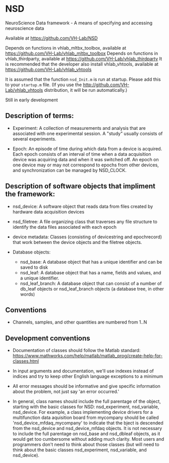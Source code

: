# NSD
NeuroScience Data framework - A means of specifying and accessing neuroscience data

Available at https://github.com/VH-Lab/NSD

Depends on functions in vhlab_mltbx_toolbox, available at https://github.com/VH-Lab/vhlab_mltbx_toolbox
Depends on functions in vhlab_thirdparty, available at https://github.com/VH-Lab/vhlab_thirdparty
It is recommended that the developer also install vhlab_vhtools, available at https://github.com/VH-Lab/vhlab_vhtools

It is assumed that the function `nsd_Init.m` is run at startup. Please add this to your `startup.m` file. (If you use the http://github.com/VH-Lab/vhlab_vhtools distribution, it will be run automatically.)



Still in early development

## Description of terms:

- Experiment: A collection of measurements and analysis that are associated with one experimental session. A "study" usually consists of several experiments.

- Epoch: An episode of time during which data from a device is acquired. Each epoch consists of an interval of time when a data acquisition device was acquiring data and when it was switched off. An epoch on one device may or may not correspond to epochs from other devices, and synchronization can be managed by NSD_CLOCK.

## Description of software objects that impliment the framework:

- nsd_device: A software object that reads data from files created by hardware data acquisition devices

- nsd_filetree: A file organizing class that traverses any file structure to identify the data files associated with each epoch

- device metadata: Classes (consisting of devicestring and epochrecord) that work between the device objects and the filetree objects.

- Database objects:
   - nsd_base: A database object that has a unique identifier and can be saved to disk
   - nsd_leaf: A database object that has a name, fields and values, and a unique identifier.
   - nsd_leaf_branch: A database object that can consist of a number of db_leaf objects or nsd_leaf_branch objects (a database tree, in other words)

## Conventions

- Channels, samples, and other quantities are numbered from 1..N

## Development conventions

- Documentation of classes should follow the Matlab standard: https://www.mathworks.com/help/matlab/matlab_prog/create-help-for-classes.html

- In input arguments and documentation, we'll use indexes instead of indices and try to keep other English language exceptions to a minimum

- All error messages should be informative and give specific information about the problem, not just say 'an error occurred.'

- In general, class names should include the full parentage of the object, starting with the basic classes for NSD: nsd_experiment, nsd_variable, nsd_device. For example, a class implementing device drivers for a multifunction data aquisition board from mycompany should be called 'nsd_device_mfdaq_mycompany' to indicate that the bject is descended from the nsd_device and nsd_device_mfdaq objects. It is not necessary to include the full parentage on nsd_base and nsd_dbleaf objects, as it would get too cumbersome without adding much clarity. Most users and programmers don't need to think about those classes (but will need to think about the basic classes nsd_experiment, nsd_variable, and nsd_device).

